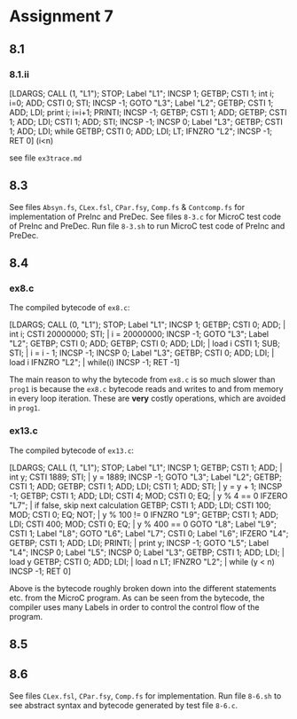 # Assignment 7

## 8.1

### 8.1.ii
[LDARGS;
CALL (1, "L1"); STOP;
Label "L1"; INCSP 1; GETBP; CSTI 1;         int i; i=0;
    ADD; CSTI 0; STI; INCSP -1;
GOTO "L3";
Label "L2"; GETBP; CSTI 1; ADD; LDI;       print i; i=i+1;
    PRINTI; INCSP -1; GETBP; CSTI 1;
    ADD; GETBP; CSTI 1; ADD; LDI; CSTI 1;
    ADD; STI; INCSP -1; INCSP 0;
Label "L3"; GETBP; CSTI 1; ADD; LDI;        while
    GETBP; CSTI 0; ADD; LDI; LT;
IFNZRO "L2"; INCSP -1; RET 0]               (i<n)

see file `ex3trace.md`

## 8.3

See files `Absyn.fs`, `CLex.fsl`, `CPar.fsy`, `Comp.fs` & `Contcomp.fs` for implementation of PreInc and PreDec.
See files `8-3.c` for MicroC test code of PreInc and PreDec.
Run file `8-3.sh` to run MicroC test code of PreInc and PreDec.

## 8.4

### ex8.c

The compiled bytecode of `ex8.c`:

[LDARGS; CALL (0, "L1"); STOP;
Label "L1";
    INCSP 1;
    GETBP; CSTI 0; ADD;             | int i;
    CSTI 20000000; STI;             | i = 20000000;
    INCSP -1;
    GOTO "L3";
Label "L2";
    GETBP; CSTI 0; ADD;
    GETBP; CSTI 0; ADD; LDI;        | load i
    CSTI 1; SUB; STI;               | i = i - 1;
    INCSP -1;
    INCSP 0;
Label "L3";
    GETBP; CSTI 0; ADD; LDI;        | load i
    IFNZRO "L2";                    | while(i)
    INCSP -1; RET -1]

The main reason to why the bytecode from `ex8.c` is so much slower than `prog1` is because the `ex8.c` bytecode reads and writes to and from memory in every loop iteration. These are **very** costly operations, which are avoided in `prog1`.

### ex13.c

The compiled bytecode of `ex13.c`:

[LDARGS; CALL (1, "L1"); STOP;
Label "L1";
    INCSP 1;
    GETBP; CSTI 1; ADD;                                         | int y;
    CSTI 1889; STI;                                             | y = 1889;
    INCSP -1;
    GOTO "L3";
Label "L2";
    GETBP; CSTI 1; ADD;
    GETBP; CSTI 1; ADD; LDI; CSTI 1; ADD; STI;                  | y = y + 1;
    INCSP -1;
    GETBP; CSTI 1; ADD; LDI; CSTI 4; MOD; CSTI 0; EQ;           | y % 4 == 0
    IFZERO "L7";                                                | if false, skip next calculation
    GETBP; CSTI 1; ADD; LDI; CSTI 100; MOD; CSTI 0; EQ; NOT;    | y % 100 != 0
    IFNZRO "L9";
    GETBP; CSTI 1; ADD; LDI; CSTI 400; MOD; CSTI 0; EQ;         | y % 400 == 0
    GOTO "L8";
Label "L9";
    CSTI 1;
Label "L8";
    GOTO "L6";
Label "L7";
    CSTI 0;
Label "L6";
    IFZERO "L4";
    GETBP; CSTI 1; ADD; LDI; PRINTI;                            | print y;
    INCSP -1;
    GOTO "L5";
Label "L4";
    INCSP 0;
Label "L5";
    INCSP 0;
Label "L3";
    GETBP; CSTI 1; ADD; LDI;                                    | load y
    GETBP; CSTI 0; ADD; LDI;                                    | load n
    LT; IFNZRO "L2";                                            | while (y < n)
    INCSP -1; RET 0]

Above is the bytecode roughly broken down into the different statements etc. from the MicroC program.
As can be seen from the bytecode, the compiler uses many Labels in order to control the control flow of the program.

## 8.5

## 8.6

See files `CLex.fsl`, `CPar.fsy`, `Comp.fs` for implementation.
Run file  `8-6.sh` to see abstract syntax and bytecode generated by test file `8-6.c`.

